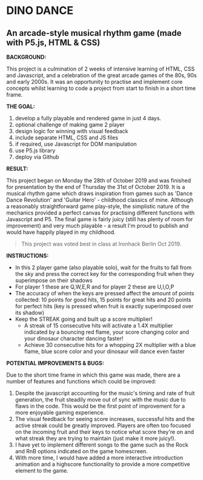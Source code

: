 # DINO DANCE
## An arcade-style musical rhythm game (made with P5.js, HTML & CSS)
**BACKGROUND:**

This project is a culmination of 2 weeks of intensive learning of HTML, CSS and Javascript, and a celebration of the great arcade games of the 80s, 90s and early 2000s.
It was an opportunity to practise and implement core concepts whilst learning to code a project from start to finish in a short time frame.

**THE GOAL:**

1. develop a fully playable and rendered game in just 4 days.
2. optional challenge of making game 2 player
3. design logic for winning with visual feedback
4. include separate HTML, CSS and JS files
5. if required, use Javascript for DOM manipulation
6. use P5.js library
7. deploy via Github

**RESULT:**

This project began on Monday the 28th of October 2019 and was finished for presentation by the end of Thursday the 31st of October 2019.
It is a musical rhythm game which draws inspiration from games such as 'Dance Dance Revolution' and 'Guitar Hero' - childhood classics of mine.
Although a reasonably straightforward game play-style, the simplistic nature of the mechanics provided a perfect canvas for practising different functions with Javascript and P5.
The final game is fairly juicy (still has plenty of room for improvement) and very much playable - a result I'm proud to publish and would have happily played in my childhood.
> This project was voted best in class at Ironhack Berlin Oct 2019.

**INSTRUCTIONS:**

- In this 2 player game (also playable solo), wait for the fruits to fall from the sky and press the correct key for the corresponding fruit when they superimpose on their shadows
- For player 1 these are Q,W,E,R and for player 2 these are U,I,O,P
- The accuracy of when the keys are pressed affect the amount of points collected: 10 points for good hits, 15 points for great hits and 20 points for perfect hits (key is pressed when fruit is exactly superimposed over its shadow)
- Keep the STREAK going and built up a score multiplier! 
  - A streak of 15 consecutive hits will activate a 1.4X multiplier indicated by a bouncing red flame, your score changing color and your dinosaur character dancing faster! 
  - Achieve 30 consecutive hits for a whopping 2X multiplier with a blue flame, blue score color and your dinosaur will dance even faster

**POTENTIAL IMPROVEMENTS & BUGS:**

Due to the short time frame in which this game was made, there are a number of features and functions which could be improved:
1) Despite the javascript accounting for the music's timing and rate of fruit generation, the fruit steadily move out of sync with the music due to flaws in the code. This would be the first point of improvement for a more enjoyable gaming experience.
2) The visual feedback for seeing score increases, successful hits and the active streak could be greatly improved. Players are often too focused on the incoming fruit and their keys to notice what score they're on and what streak they are trying to maintain (just make it more juicy!).
3) I have yet to implement different songs to the game such as the Rock and RnB options indicated on the game homescreen.
4) With more time, I would have added a more interactive introduction animation and a highscore functionality to provide a more competitive element to the game.
